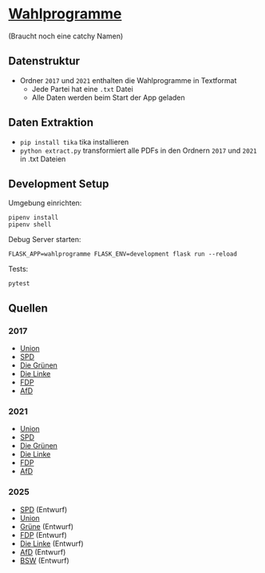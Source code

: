 # [Wahlprogramme](https://wahlprogramme.rerere.org/)

(Braucht noch eine catchy Namen)

## Datenstruktur

* Ordner `2017` und `2021` enthalten die Wahlprogramme in Textformat
  * Jede Partei hat eine `.txt` Datei
  * Alle Daten werden beim Start der App geladen

## Daten Extraktion

* `pip install tika` tika installieren
* `python extract.py` transformiert alle PDFs in den Ordnern `2017` und `2021` in .txt Dateien

## Development Setup

Umgebung einrichten:

```
pipenv install
pipenv shell
```

Debug Server starten:

```
FLASK_APP=wahlprogramme FLASK_ENV=development flask run --reload
```

Tests:

```
pytest
```

## Quellen

### 2017

* [Union](https://www.cdu.de/system/tdf/media/dokumente/170703regierungsprogramm2017.pdf?file=1])
* [SPD](https://www.spd.de/fileadmin/Dokumente/Bundesparteitag_2017/Es_ist_Zeit_fuer_mehr_Gerechtigkeit-Unser_Regierungsprogramm.pdf])
* [Die Grünen](https://www.gruene.de/fileadmin/user_upload/Dokumente/BUENDNIS_90_DIE_GRUENEN_Bundestagswahlprogramm_2017.pdf])
* [Die Linke](https://www.die-linke.de/fileadmin/download/wahlen2017/wahlprogramm2017/die_linke_wahlprogramm_2017.pdf])
* [FDP](https://www.fdp.de/sites/default/files/uploads/2017/08/07/20170807-wahlprogramm-wp-2017-v16.pdf])
* [AfD](https://www.afd.de/wp-content/uploads/sites/111/2017/06/2017-06-01_AfD-Bundestagswahlprogramm_Onlinefassung.pdf])

### 2021

* [Union](https://www.csu.de/common/download/Regierungsprogramm.pdf)
* [SPD](https://www.spd.de/fileadmin/Dokumente/Beschluesse/Programm/SPD-Zukunftsprogramm.pdf)
* [Die Grünen](https://cms.gruene.de/uploads/documents/2021_Wahlprogrammentwurf.pdf)
* [Die Linke](https://www.die-linke.de/fileadmin/download/wahlen2021/BTWP21_Entwurf_Vorsitzende.pdf)
* [FDP](https://www.fdp.de/content/entwurf-fdp-bundestagswahlprogramm-2021)
* [AfD](https://www.afd.de/wp-content/uploads/2021/06/20210611_AfD_Programm_2021.pdf)


### 2025

* [SPD](https://www.bundestagswahl-bw.de/fileadmin/bundestagswahl-bw/2025/Wahlprogramme/BTW_2025_Wahlprogramm_SPD_Entwurf.pdf) (Entwurf)
* [Union](https://www.bundestagswahl-bw.de/fileadmin/bundestagswahl-bw/2025/Parteien_und_Spitzenkandidierende/btw_2025_wahlprogramm-cdu-csu.pdf)
* [Grüne](https://www.bundestagswahl-bw.de/fileadmin/bundestagswahl-bw/2025/Wahlprogramme/BTW_2025_Wahlprogramm_Gr%C3%BCne_Entwurf.pdf) (Entwurf)
* [FDP](https://www.bundestagswahl-bw.de/fileadmin/bundestagswahl-bw/2025/Wahlprogramme/BTW_2025_Wahlprogramm_FDP_Entwurf.pdf) (Entwurf)
* [Die Linke](https://www.bundestagswahl-bw.de/fileadmin/bundestagswahl-bw/2025/Parteien_und_Spitzenkandidierende/btw_2025_wahlprogramm_die_linke.pdf) (Entwurf)
* [AfD](https://www.bundestagswahl-bw.de/fileadmin/bundestagswahl-bw/2025/Wahlprogramme/AfD_Leitantrag-Bundestagswahlprogramm-2025.pdf) (Entwurf)
* [BSW](https://www.bundestagswahl-bw.de/fileadmin/bundestagswahl-bw/2025/Wahlprogramme/BTW_2025_BSW_Kurzwahlprogramm.pdf) (Entwurf)
